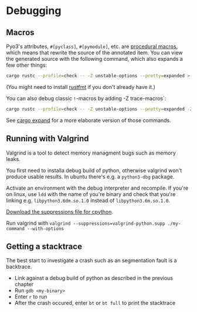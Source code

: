 # Debugging

## Macros

Pyo3's attributes, `#[pyclass]`, `#[pymodule]`, etc. are [procedural macros](https://doc.rust-lang.org/unstable-book/language-features/proc-macro.html), which means that rewrite the source of the annotated item. You can view the generated source with the following command, which also expands a few other things:

```bash
cargo rustc --profile=check -- -Z unstable-options --pretty=expanded > expanded.rs; rustfmt expanded.rs
```

(You might need to install [rustfmt](https://github.com/rust-lang-nursery/rustfmt) if you don't already have it.)

You can also debug classic `!`-macros by adding -Z trace-macros`:

```bash
cargo rustc --profile=check -- -Z unstable-options --pretty=expanded -Z trace-macros > expanded.rs; rustfmt expanded.rs
```

See [cargo expand](https://github.com/dtolnay/cargo-expand) for a more elaborate version of those commands.

## Running with Valgrind

Valgrind is a tool to detect memory managment bugs such as memory leaks.

You first need to installa debug build of python, otherwise valgrind won't produce usable results. In ubuntu there's e.g. a `python3-dbg` package.

Activate an environment with the debug interpreter and recompile. If you're on linux, use `ldd` with the name of you're binary and check that you're linking e.g. `libpython3.6dm.so.1.0` instead of `libpython3.6m.so.1.0`.

[Download the suppressions file for cpython](https://raw.githubusercontent.com/python/cpython/master/Misc/valgrind-python.supp).

Run valgrind with `valgrind --suppressions=valgrind-python.supp ./my-command --with-options`

## Getting a stacktrace

The best start to investigate a crash such as an segmentation fault is a backtrace.

 * Link against a debug build of python as described in the previous chapter
 * Run `gdb <my-binary>`
 * Enter `r` to run
 * After the crash occured, enter `bt` or `bt full` to print the stacktrace